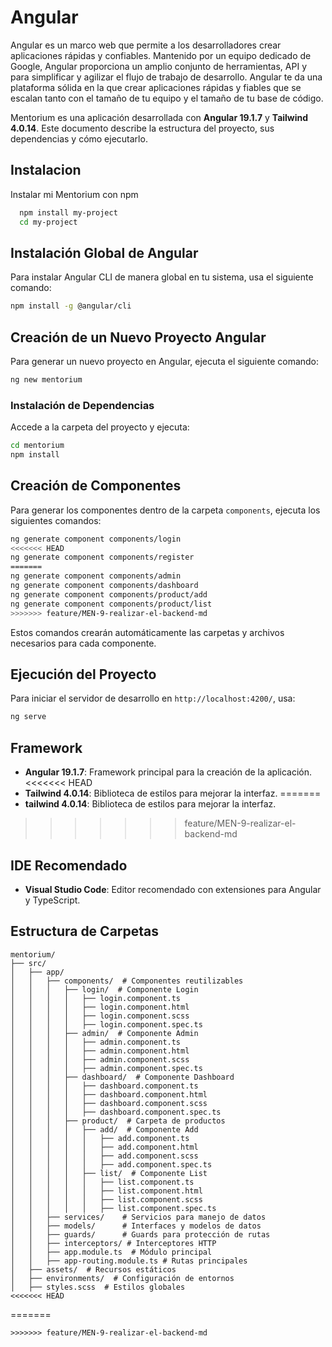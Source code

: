 
# Angular

Angular es un marco web que permite a los desarrolladores crear aplicaciones rápidas y confiables.
Mantenido por un equipo dedicado de Google, Angular proporciona un amplio conjunto de herramientas, API y para simplificar y agilizar el flujo de trabajo de desarrollo. Angular te da una plataforma sólida en la que crear aplicaciones rápidas y fiables que se escalan tanto con el tamaño de tu equipo y el tamaño de tu base de código.

Mentorium es una aplicación desarrollada con **Angular 19.1.7** y **Tailwind 4.0.14**. Este documento describe la estructura del proyecto, sus dependencias y cómo ejecutarlo.


## Instalacion

Instalar mi Mentorium con npm

```bash
  npm install my-project
  cd my-project
```
## Instalación Global de Angular
Para instalar Angular CLI de manera global en tu sistema, usa el siguiente comando:
```bash
npm install -g @angular/cli
```

## Creación de un Nuevo Proyecto Angular
Para generar un nuevo proyecto en Angular, ejecuta el siguiente comando:
```bash
ng new mentorium
```

### Instalación de Dependencias
Accede a la carpeta del proyecto y ejecuta:
```bash
cd mentorium
npm install
```

## Creación de Componentes
Para generar los componentes dentro de la carpeta `components`, ejecuta los siguientes comandos:
```bash
ng generate component components/login
<<<<<<< HEAD
ng generate component components/register
=======
ng generate component components/admin
ng generate component components/dashboard
ng generate component components/product/add
ng generate component components/product/list
>>>>>>> feature/MEN-9-realizar-el-backend-md
```
Estos comandos crearán automáticamente las carpetas y archivos necesarios para cada componente.

## Ejecución del Proyecto
Para iniciar el servidor de desarrollo en `http://localhost:4200/`, usa:
```bash
ng serve
```

## Framework
- **Angular 19.1.7**: Framework principal para la creación de la aplicación.
<<<<<<< HEAD
- **Tailwind 4.0.14**: Biblioteca de estilos para mejorar la interfaz.
=======
- **tailwind 4.0.14**: Biblioteca de estilos para mejorar la interfaz.
>>>>>>> feature/MEN-9-realizar-el-backend-md

## IDE Recomendado
- **Visual Studio Code**: Editor recomendado con extensiones para Angular y TypeScript.


## Estructura de Carpetas
```plaintext
mentorium/
├── src/
│   ├── app/
│   │   ├── components/  # Componentes reutilizables
│   │   │   ├── login/  # Componente Login
│   │   │   │   ├── login.component.ts
│   │   │   │   ├── login.component.html
│   │   │   │   ├── login.component.scss
│   │   │   │   ├── login.component.spec.ts
│   │   │   ├── admin/  # Componente Admin
│   │   │   │   ├── admin.component.ts
│   │   │   │   ├── admin.component.html
│   │   │   │   ├── admin.component.scss
│   │   │   │   ├── admin.component.spec.ts
│   │   │   ├── dashboard/  # Componente Dashboard
│   │   │   │   ├── dashboard.component.ts
│   │   │   │   ├── dashboard.component.html
│   │   │   │   ├── dashboard.component.scss
│   │   │   │   ├── dashboard.component.spec.ts
│   │   │   ├── product/  # Carpeta de productos
│   │   │   │   ├── add/  # Componente Add
│   │   │   │   │   ├── add.component.ts
│   │   │   │   │   ├── add.component.html
│   │   │   │   │   ├── add.component.scss
│   │   │   │   │   ├── add.component.spec.ts
│   │   │   │   ├── list/  # Componente List
│   │   │   │   │   ├── list.component.ts
│   │   │   │   │   ├── list.component.html
│   │   │   │   │   ├── list.component.scss
│   │   │   │   │   ├── list.component.spec.ts
│   │   ├── services/    # Servicios para manejo de datos
│   │   ├── models/      # Interfaces y modelos de datos
│   │   ├── guards/      # Guards para protección de rutas
│   │   ├── interceptors/ # Interceptores HTTP
│   │   ├── app.module.ts  # Módulo principal
│   │   ├── app-routing.module.ts # Rutas principales
│   ├── assets/  # Recursos estáticos
│   ├── environments/  # Configuración de entornos
│   ├── styles.scss  # Estilos globales
<<<<<<< HEAD
```
=======
```
>>>>>>> feature/MEN-9-realizar-el-backend-md
